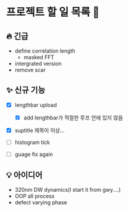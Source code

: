# 프로젝트 할 일 목록 🚀

## 🔥 긴급
- define correlation length
  - masked FFT
- intergrated version 
- remove scar

## ✨ 신규 기능
- [x] lengthbar upload
  - [x] add lengthbar가 적절한 루프 안에 있지 않음
- [x] suptitle 제목이 이상...
- [ ] histogram tick
- [ ] guage fix again
  

## 💡 아이디어
- 320nm DW dynamics(I start it from gwy....)
- OOP all process
- defect varying phase


